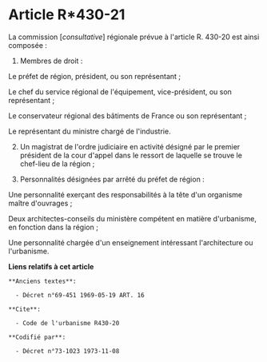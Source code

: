 # Article R*430-21

La commission [*consultative*] régionale prévue à l'article R. 430-20 est ainsi composée :

1. Membres de droit :

Le préfet de région, président, ou son représentant ;

Le chef du service régional de l'équipement, vice-président, ou son représentant ;

Le conservateur régional des bâtiments de France ou son représentant ;

Le représentant du ministre chargé de l'industrie.

2. Un magistrat de l'ordre judiciaire en activité désigné par le premier président de la cour d'appel dans le ressort de
laquelle se trouve le chef-lieu de la région ;

3. Personnalités désignées par arrêté du préfet de région :

Une personnalité exerçant des responsabilités à la tête d'un organisme maître d'ouvrages ;

Deux architectes-conseils du ministère compétent en matière d'urbanisme, en fonction dans la région ;

Une personnalité chargée d'un enseignement intéressant l'architecture ou l'urbanisme.

**Liens relatifs à cet article**

	**Anciens textes**:

	  - Décret n°69-451 1969-05-19 ART. 16

	**Cite**:

	  - Code de l'urbanisme R430-20

	**Codifié par**:

	  - Décret n°73-1023 1973-11-08
